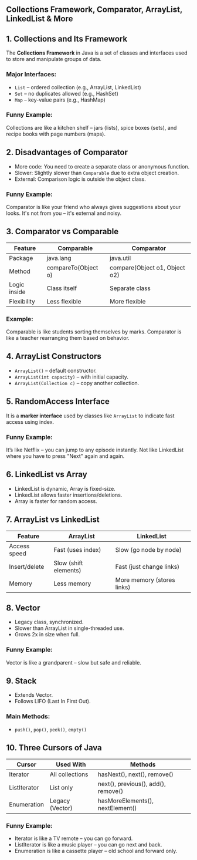 ## Collections Framework, Comparator, ArrayList, LinkedList & More



## 1. Collections and Its Framework

The **Collections Framework** in Java is a set of classes and interfaces used to store and manipulate groups of data.

### Major Interfaces:
- `List` – ordered collection (e.g., ArrayList, LinkedList)
- `Set` – no duplicates allowed (e.g., HashSet)
- `Map` – key-value pairs (e.g., HashMap)

### Funny Example:
Collections are like a kitchen shelf – jars (lists), spice boxes (sets), and recipe books with page numbers (maps).



## 2. Disadvantages of Comparator

- More code: You need to create a separate class or anonymous function.
- Slower: Slightly slower than `Comparable` due to extra object creation.
- External: Comparison logic is outside the object class.

### Funny Example:
Comparator is like your friend who always gives suggestions about your looks. It's not from you – it's external and noisy.



## 3. Comparator vs Comparable

| Feature       | Comparable                     | Comparator                         |
|---------------|--------------------------------|-------------------------------------|
| Package       | java.lang                      | java.util                           |
| Method        | compareTo(Object o)            | compare(Object o1, Object o2)       |
| Logic inside  | Class itself                   | Separate class                      |
| Flexibility   | Less flexible                  | More flexible                       |

### Example:
Comparable is like students sorting themselves by marks.
Comparator is like a teacher rearranging them based on behavior.


## 4. ArrayList Constructors

- `ArrayList()` – default constructor.
- `ArrayList(int capacity)` – with initial capacity.
- `ArrayList(Collection c)` – copy another collection.


## 5. RandomAccess Interface

It is a **marker interface** used by classes like `ArrayList` to indicate fast access using index.

### Funny Example:
It’s like Netflix – you can jump to any episode instantly. Not like LinkedList where you have to press "Next" again and again.


## 6. LinkedList vs Array

- LinkedList is dynamic, Array is fixed-size.
- LinkedList allows faster insertions/deletions.
- Array is faster for random access.



## 7. ArrayList vs LinkedList

| Feature        | ArrayList                    | LinkedList                     |
|----------------|------------------------------|--------------------------------|
| Access speed   | Fast (uses index)            | Slow (go node by node)         |
| Insert/delete  | Slow (shift elements)        | Fast (just change links)       |
| Memory         | Less memory                  | More memory (stores links)     |



## 8. Vector

- Legacy class, synchronized.
- Slower than ArrayList in single-threaded use.
- Grows 2x in size when full.

### Funny Example:
Vector is like a grandparent – slow but safe and reliable.



## 9. Stack

- Extends Vector.
- Follows LIFO (Last In First Out).

### Main Methods:
- `push()`, `pop()`, `peek()`, `empty()`



## 10. Three Cursors of Java

| Cursor      | Used With       | Methods                  |
|-------------|------------------|---------------------------|
| Iterator    | All collections  | hasNext(), next(), remove() |
| ListIterator | List only       | next(), previous(), add(), remove() |
| Enumeration | Legacy (Vector) | hasMoreElements(), nextElement() |

### Funny Example:
- Iterator is like a TV remote – you can go forward.
- ListIterator is like a music player – you can go next and back.
- Enumeration is like a cassette player – old school and forward only.

